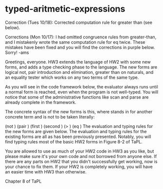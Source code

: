 # typed-aritmetic-expressions
Correction (Tues 10/18): Corrected computation rule for greater than (see below).

Corrections (Mon 10/17): I had omitted congruence rules from greater-than, and I mistakenly wrote the same computation rule for eq twice. These mistakes have been fixed and you will find the corrections in purple below. Sorry! -ams

Greetings, everyone. HW3 extends the language of HW2 with some new forms, and adds a type checking phase to the language. The new forms are logical not, pair introduction and elimination, greater than on naturals, and an equality tester which works on any two terms of the same type.

As you will see in the code framework below, the evaluator always runs until a normal form is reached, even when the program is not well-typed. You will notice that some of the administrative functions like scan and parse are already complete in the framework.

The concrete syntax of the new forms is this, where <term> stands in for another concrete term and is not to be taken literally:

(not <term>)
(pair <term> <term>)
(first <term>)
(second <term>)
(> <term> <term>)
(eq <term> <term>)
The evaluation and typing rules for the new forms are given below. The evaluation and typing rules for the existing forms are all as has been previously presented. Notably, you will find typing rules most of the basic HW2 forms in Figure 8-2 of TaPL.

You are allowed to use as much of your HW2 code in HW3 as you like, but please make sure it's your own code and not borrowed from anyone else. If there are any parts on HW2 that you didn't successfully get working, now is your chance to fix them. If your HW2 is completely working, you will have an easier time with HW3 than otherwise.

Chapter 8 of TaPL
